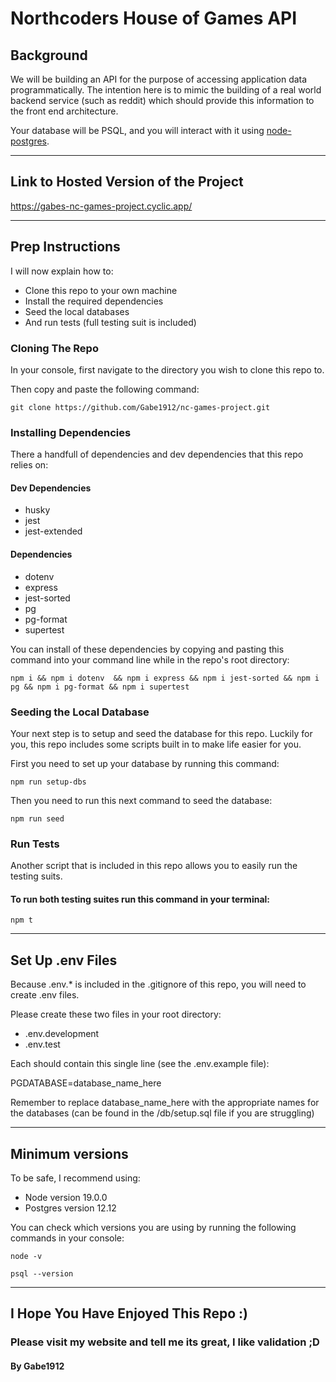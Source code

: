 # Northcoders House of Games API

## Background

We will be building an API for the purpose of accessing application data programmatically. The intention here is to mimic the building of a real world backend service (such as reddit) which should provide this information to the front end architecture.

Your database will be PSQL, and you will interact with it using [node-postgres](https://node-postgres.com/).

---

## Link to Hosted Version of the Project

https://gabes-nc-games-project.cyclic.app/

---

## Prep Instructions

I will now explain how to:

- Clone this repo to your own machine
- Install the required dependencies
- Seed the local databases
- And run tests (full testing suit is included)

### Cloning The Repo

In your console, first navigate to the directory you wish to clone this repo to.

Then copy and paste the following command:

```
git clone https://github.com/Gabe1912/nc-games-project.git
```

### Installing Dependencies

There a handfull of dependencies and dev dependencies that this repo relies on:

#### Dev Dependencies

- husky
- jest
- jest-extended

#### Dependencies

- dotenv
- express
- jest-sorted
- pg
- pg-format
- supertest

You can install of these dependencies by copying and pasting this command into your command line while in the repo's root directory:

```
npm i && npm i dotenv  && npm i express && npm i jest-sorted && npm i pg && npm i pg-format && npm i supertest
```

### Seeding the Local Database

Your next step is to setup and seed the database for this repo. Luckily for you, this repo includes some scripts built in to make life easier for you.

First you need to set up your database by running this command:

```
npm run setup-dbs
```

Then you need to run this next command to seed the database:

```
npm run seed
```

### Run Tests

Another script that is included in this repo allows you to easily run the testing suits.

#### To run both testing suites run this command in your terminal:

```
npm t
```

---

## Set Up .env Files

Because .env.\* is included in the .gitignore of this repo, you will need to create .env files.

Please create these two files in your root directory:

- .env.development
- .env.test

Each should contain this single line (see the .env.example file):

PGDATABASE=database_name_here

Remember to replace database_name_here with the appropriate names for the databases (can be found in the /db/setup.sql file if you are struggling)

---

## Minimum versions

To be safe, I recommend using:

- Node version 19.0.0
- Postgres version 12.12

You can check which versions you are using by running the following commands in your console:

```
node -v
```

```
psql --version
```

---

## I Hope You Have Enjoyed This Repo :)

### Please visit my website and tell me its great, I like validation ;D

#### By Gabe1912
